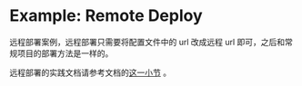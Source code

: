 # Example: Remote Deploy

远程部署案例，远程部署只需要将配置文件中的 url 改成远程 url 即可，之后和常规项目的部署方法是一样的。

远程部署的实践文档请参考文档的[这一小节](https://ph3xmz5sya.feishu.cn/docs/doccnGEPiy8D3DJTZw6S05QJW4f#f7hzk7) 。



